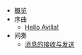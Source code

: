 * [概览](index.md)
* 序曲
  * [Hello Avilla!](overture/quick_start.md)
* 间奏
  * [消息的接收与发送](interlude/message_received.md)